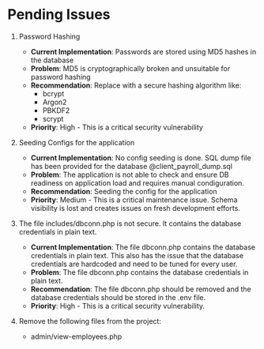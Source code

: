 # Pending Issues

1. Password Hashing
   - **Current Implementation**: Passwords are stored using MD5 hashes in the database
   - **Problem**: MD5 is cryptographically broken and unsuitable for password hashing
   - **Recommendation**: Replace with a secure hashing algorithm like:
     - bcrypt
     - Argon2
     - PBKDF2
     - scrypt
   - **Priority**: High - This is a critical security vulnerability

2. Seeding Configs for the application
   - **Current Implementation**: No config seeding is done. SQL dump file has been provided for the database @client_payroll_dump.sql
   - **Problem**: The application is not able to check and ensure DB readiness on application load and requires manual condiguration.
   - **Recommendation**: Seeding the config for the application
   - **Priority**: Medium - This is a critical maintenance issue. Schema visibility is lost and creates issues on fresh development efforts.

3. The file includes/dbconn.php is not secure. It contains the database credentials in plain text.
   - **Current Implementation**: The file dbconn.php contains the database credentials in plain text. This also has the issue that the database credentials are hardcoded and need to be tuned for every user.
   - **Problem**: The file dbconn.php contains the database credentials in plain text.
   - **Recommendation**: The file dbconn.php should be removed and the database credentials should be stored in the .env file.
   - **Priority**: High - This is a critical security vulnerability.

4. Remove the following files from the project:
   - admin/view-employees.php
